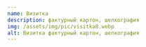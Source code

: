 ```yaml
---
name: Визитка
description: фактурный картон, шелкография
img: /assets/img/pic/visitka8.webp
alt: Визитка фактурный картон, шелкография
---
```

